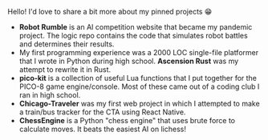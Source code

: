 Hello! I'd love to share a bit more about my pinned projects 😁
 * **Robot Rumble** is an AI competition website that became my pandemic project. The logic repo contains the code that simulates robot battles and determines their results.
 * My first programming experience was a 2000 LOC single-file platformer that I wrote in Python during high school. **Ascension Rust** was my attempt to rewrite it in Rust.
 * **pico-kit** is a collection of useful Lua functions that I put together for the PICO-8 game engine/console. Most of these came out of a coding club I ran in high school.
 * **Chicago-Traveler** was my first web project in which I attempted to make a train/bus tracker for the CTA using React Native.
 * **ChessEngine** is a Python "chess engine" that uses brute force to calculate moves. It beats the easiest AI on lichess! 
